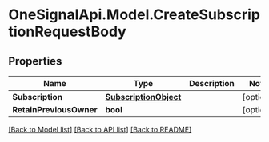 # OneSignalApi.Model.CreateSubscriptionRequestBody

## Properties

Name | Type | Description | Notes
------------ | ------------- | ------------- | -------------
**Subscription** | [**SubscriptionObject**](SubscriptionObject.md) |  | [optional] 
**RetainPreviousOwner** | **bool** |  | [optional] 

[[Back to Model list]](../README.md#documentation-for-models) [[Back to API list]](../README.md#documentation-for-api-endpoints) [[Back to README]](../README.md)


